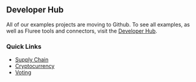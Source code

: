 ## Developer Hub

All of our examples projects are moving to Github. To see all examples, as well as Fluree tools and connectors, visit the [Developer Hub](https://github.com/fluree/developer-hub).

### Quick Links

- <a href="https://github.com/fluree/example-supply-chain" target="_blank">Supply Chain</a>
- [Cryptocurrency](/docs/developer-hub/cryptocurrency)
- [Voting](/docs/developer-hub/voting)
